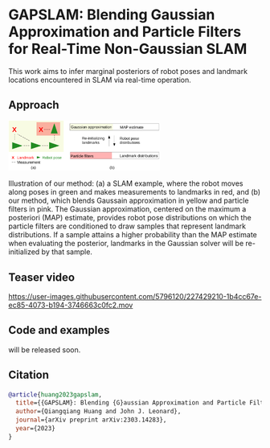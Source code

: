 # GAPSLAM: Blending Gaussian Approximation and Particle Filters for Real-Time Non-Gaussian SLAM
This work aims to infer marginal posteriors of robot poses and landmark locations encountered in SLAM via real-time operation.

## Approach
<img src="docs/img/gapslam_approach.png" alt="drawing" width="60%"/>

Illustration of our method: (a) a SLAM example, where the robot moves along poses in
green and makes measurements to landmarks in red, and (b) our method,
which blends Gaussain approximation in yellow and particle filters in pink.
The Gaussian approximation, centered on the maximum a posteriori (MAP)
estimate, provides robot pose distributions on which the particle filters are
conditioned to draw samples that represent landmark distributions. If a
sample attains a higher probability than the MAP estimate when evaluating
the posterior, landmarks in the Gaussian solver will be re-initialized by that
sample.

## Teaser video

https://user-images.githubusercontent.com/5796120/227429210-1b4cc67e-ec85-4073-b194-3746663c0fc2.mov


## Code and examples
will be released soon.

## Citation
```bibtex
@article{huang2023gapslam,
  title={{GAPSLAM}: Blending {G}aussian Approximation and Particle Filters for Real-Time Non-{G}aussian {SLAM}},
  author={Qiangqiang Huang and John J. Leonard},
  journal={arXiv preprint arXiv:2303.14283},
  year={2023}
}
```
